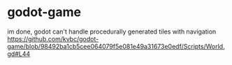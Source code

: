 # godot-game

im done, godot can't handle procedurally generated tiles with navigation  
https://github.com/kvbc/godot-game/blob/98492ba1cb5cee064079f5e081e49a31673e0edf/Scripts/World.gd#L44
